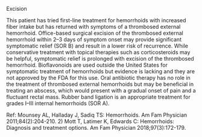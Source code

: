 Excision

This patient has tried first-line treatment for hemorrhoids with increased fiber intake but has returned with
symptoms of a thrombosed external hemorrhoid. Office-based surgical excision of the thrombosed external
hemorrhoid within 2–3 days of symptom onset may provide significant symptomatic relief (SOR B) and
result in a lower risk of recurrence. While conservative treatment with topical therapies such as
corticosteroids may be helpful, symptomatic relief is prolonged with excision of the thrombosed
hemorrhoid.
Bioflavonoids are used outside the United States for symptomatic treatment of hemorrhoids but evidence
is lacking and they are not approved by the FDA for this use. Oral antibiotic therapy has no role in the
treatment of thrombosed external hemorrhoids but may be beneficial in treating an abscess, which would
present with a gradual onset of pain and a fluctuant rectal mass. Rubber band ligation is an appropriate
treatment for grades I–III internal hemorrhoids (SOR A).

Ref: Mounsey AL, Halladay J, Sadiq TS: Hemorrhoids. Am Fam Physician 2011;84(2):204-210. 2) Mott T, Latimer K,
Edwards C: Hemorrhoids: Diagnosis and treatment options. Am Fam Physician 2018;97(3):172-179.